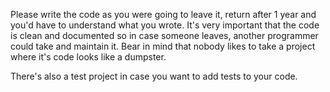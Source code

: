 Please write the code as you were going to leave it, return after 1 year and you'd have to understand what you wrote.
It's very important that the code is clean and documented so in case someone leaves, another programmer could take and maintain it. 
Bear in mind that nobody likes to take a project where it's code looks like a dumpster.

There's also a test project in case you want to add tests to your code.
